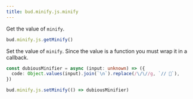 ```yaml
---
title: bud.minify.js.minify
---
```


Get the value of `minify`.

```ts
bud.minify.js.getMinify()
```

Set the value of `minify`. Since the value is a function you must wrap it in a callback.

```ts
const dubiousMinifier = async (input: unknown) => ({
  code: Object.values(input).join(`\n`).replace(/\/\//g, `// 💸`),
})

bud.minify.js.setMinify(() => dubiousMinifier)
```
